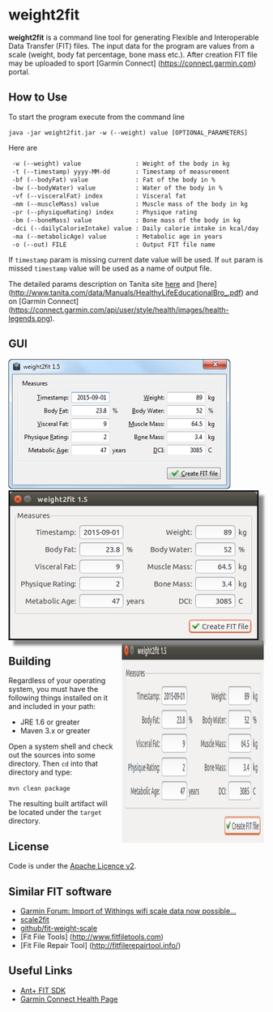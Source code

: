 weight2fit
==========
**weight2fit** is a command line tool for generating Flexible and Interoperable Data Transfer (FIT) files.
The input data for the program are values from a scale (weight, body fat percentage, bone mass etc.).
After creation FIT file may be uploaded to sport [Garmin Connect] (https://connect.garmin.com) portal. 

How to Use
----------
To start the program execute from the command line
```
java -jar weight2fit.jar -w (--weight) value [OPTIONAL_PARAMETERS]
```
Here are
```
 -w (--weight) value               : Weight of the body in kg
 -t (--timestamp) yyyy-MM-dd       : Timestamp of measurement 
 -bf (--bodyFat) value             : Fat of the body in %
 -bw (--bodyWater) value           : Water of the body in %
 -vf (--visceralFat) index         : Visceral fat
 -mm (--muscleMass) value          : Muscle mass of the body in kg
 -pr (--physiqueRating) index      : Physique rating
 -bm (--boneMass) value            : Bone mass of the body in kg
 -dci (--dailyCalorieIntake) value : Daily calorie intake in kcal/day
 -ma (--metabolicAge) value        : Metabolic age in years
 -o (--out) FILE                   : Output FIT file name
```
If `timestamp` param is missing current date value will be used. If `out` param is missed `timestamp` value 
will be used as a name of output file.

The detailed params description on Tanita site [here](http://www.tanita.com/en/living-healthy) and [here] (http://www.tanita.com/data/Manuals/HealthyLifeEducationalBro_.pdf) and 
on [Garmin Connect] (https://connect.garmin.com/api/user/style/health/images/health-legends.png).

GUI
---

<img src="misc/windows.png" >

<img src="misc/linux.png" align="center" style="box-shadow: 10px 10px 5px #888888; border-style: solid">

<img align="right" style="margin-left: 15px" width="280" height="400" src="misc/linux.png">

Building
--------
Regardless of your operating system, you must have the following things installed on it and included in your path:

  * JRE 1.6 or greater
  * Maven 3.x or greater

Open a system shell and check out the sources into some directory. Then `cd` into that directory and type:

`mvn clean package`

The resulting built artifact will be located under the `target` directory.

License
-------
Code is under the [Apache Licence v2](https://www.apache.org/licenses/LICENSE-2.0.txt).

Similar FIT software
--------------------
* [Garmin Forum: Import of Withings wifi scale data now possible...](https://forums.garmin.com/showthread.php?24518-Import-of-Withings-wifi-scale-data-now-possible)
* [scale2fit](http://jmfloreszazo.com/scale2fi)
* [github/fit-weight-scale](https://github.com/marchibbins/fit-weight-scale)
* [Fit File Tools] (http://www.fitfiletools.com)
* [Fit File Repair Tool] (http://fitfilerepairtool.info/)

Useful Links
------------
* [Ant+ FIT SDK](http://www.thisisant.com/resources/fit)
* [Garmin Connect Health Page](http://connect.garmin.com/health)


